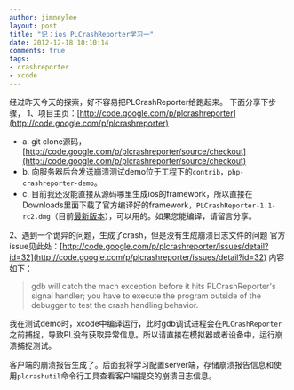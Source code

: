 ```yaml
---
author: jimneylee
layout: post
title: "记：ios PLCrashReporter学习一"
date: 2012-12-18 10:10:14
comments: true
tags:
- crashreporter
- xcode
---
```


经过昨天今天的探索，好不容易把PLCrashReporter给跑起来。
下面分享下步骤，
1、项目主页：[http://code.google.com/p/plcrashreporter](http://code.google.com/p/plcrashreporter)

* a. git clone源码，[http://code.google.com/p/plcrashreporter/source/checkout](http://code.google.com/p/plcrashreporter/source/checkout)
* b. 向服务器后台发送崩溃测试demo位于工程下的`contrib`，`php-crashreporter-demo`。
* c. 目前我还没能直接从源码哪里生成ios的framework，所以直接在Downloads里面下载了官方编译好的framework，`PLCrashReporter-1.1-rc2.dmg`（目前[最新版本](http://code.google.com/p/plcrashreporter/downloads/list)），可以用的。如果您能编译，请留言分享。
    
2、遇到一个诡异的问题，生成了crash，但是没有生成崩溃日志文件的问题
    官方issue见此处：[http://code.google.com/p/plcrashreporter/issues/detail?id=32](http://code.google.com/p/plcrashreporter/issues/detail?id=32)
    内容如下：

>gdb will catch the mach exception
>before it hits PLCrashReporter's signal handler; you have to
>execute the program outside of the debugger to test the crash
>handling behavior.

我在测试demo时，xcode中编译运行，此时gdb调试进程会在`PLCrashReporter`之前捕捉，导致PL没有获取异常信息。所以请直接在模拟器或者设备中，运行崩溃捕捉测试。

客户端的崩溃报告生成了。后面我将学习配置server端，存储崩溃报告信息和使用`plcrashutil`命令行工具查看客户端提交的崩溃日志信息。
